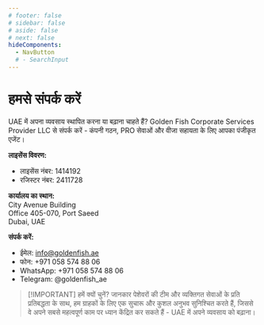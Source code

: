 ```yaml
---
# footer: false
# sidebar: false
# aside: false
# next: false
hideComponents:
  - NavButton
  # - SearchInput
---
```


<!-- <p>
  <img src="/img/Logo.avif" alt="लोगो" width="100" height="100" style="margin-left: 50%;">
</p> -->

# हमसे संपर्क करें

UAE में अपना व्यवसाय स्थापित करना या बढ़ाना चाहते हैं? Golden Fish Corporate Services Provider LLC से संपर्क करें - कंपनी गठन, PRO सेवाओं और वीजा सहायता के लिए आपका पंजीकृत एजेंट।

**लाइसेंस विवरण:**

- लाइसेंस नंबर: 1414192
- रजिस्टर नंबर: 2411728

**कार्यालय का स्थान:**  
City Avenue Building  
Office 405-070, Port Saeed  
Dubai, UAE

**संपर्क करें:**

- ईमेल: info@goldenfish.ae
- फोन: +971 058 574 88 06
- WhatsApp: +971 058 574 88 06
- Telegram: @goldenfish_ae

<!-- WhatsApp us at [+971 058 574 88 06](https://wa.me/message/KDLD4FZVW7EUC1)
Telegram us at [@goldenfish_ae](https://t.me/goldenfish_ae) -->

> [!IMPORTANT] हमें क्यों चुनें?
> जानकार पेशेवरों की टीम और व्यक्तिगत सेवाओं के प्रति प्रतिबद्धता के साथ, हम ग्राहकों के लिए एक सुचारू और कुशल अनुभव सुनिश्चित करते हैं, जिससे वे अपने सबसे महत्वपूर्ण काम पर ध्यान केंद्रित कर सकते हैं - UAE में अपने व्यवसाय को बढ़ाना।

<ContactFormModalNav buttonText="विशेषज्ञ से बात करें" formStyle="display: block; margin: 2rem auto;"/>